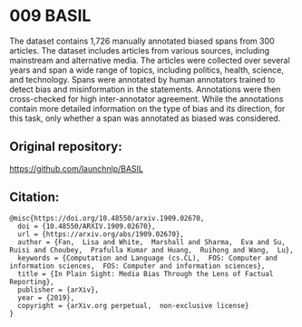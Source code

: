 # 009 BASIL
The dataset contains 1,726 manually annotated biased
spans from 300 articles. The dataset includes articles from various sources, including mainstream and alternative media. The articles were collected over several years
and span a wide range of topics, including politics, health, science, and technology.
Spans were annotated by human annotators trained to detect bias and misinformation in the statements. Annotations were then cross-checked for high inter-annotator
agreement. While the annotations contain more detailed information on the type of
bias and its direction, for this task, only whether a span was annotated as biased
was considered.

## Original repository:
https://github.com/launchnlp/BASIL



## Citation:
```
@misc{https://doi.org/10.48550/arxiv.1909.02670,
  doi = {10.48550/ARXIV.1909.02670},
  url = {https://arxiv.org/abs/1909.02670},
  author = {Fan,  Lisa and White,  Marshall and Sharma,  Eva and Su,  Ruisi and Choubey,  Prafulla Kumar and Huang,  Ruihong and Wang,  Lu},
  keywords = {Computation and Language (cs.CL),  FOS: Computer and information sciences,  FOS: Computer and information sciences},
  title = {In Plain Sight: Media Bias Through the Lens of Factual Reporting},
  publisher = {arXiv},
  year = {2019},
  copyright = {arXiv.org perpetual,  non-exclusive license}
}
```